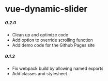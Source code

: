 # vue-dynamic-slider

##### 0.2.0
  - Clean up and optimize code
  - Add option to override scrolling function
  - Add demo code for the Github Pages site

##### 0.1.2
  - Fix webpack build by allowing named exports
  - Add classes and stylesheet